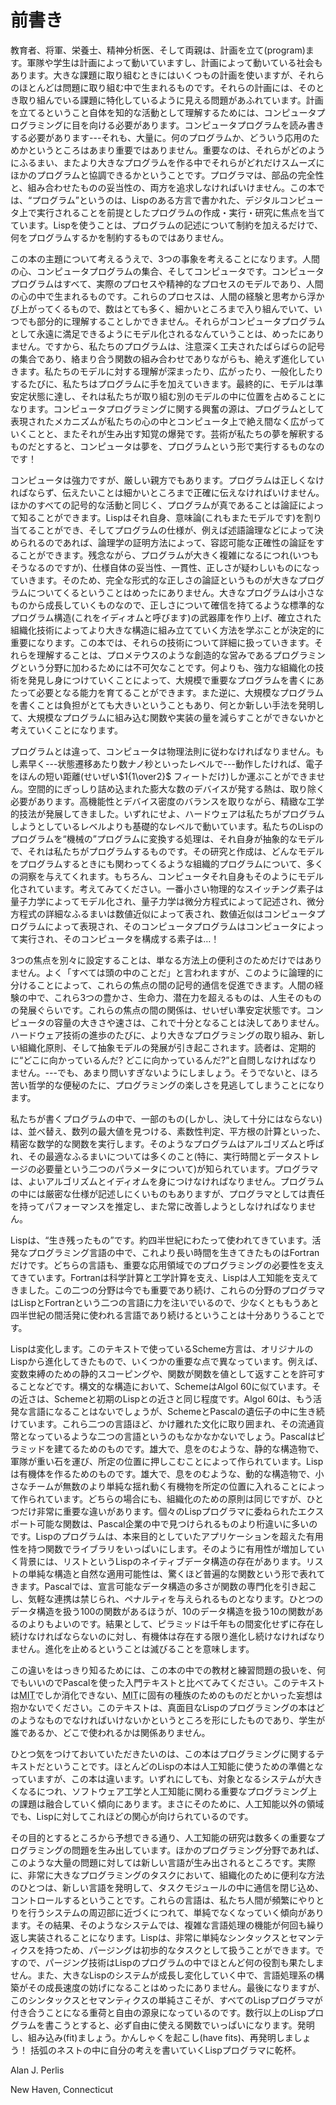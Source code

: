 # 前書き

教育者、将軍、栄養士、精神分析医、そして両親は、計画を立て(program)ます。軍隊や学生は計画によって動いていますし、計画によって動いている社会もあります。大きな課題に取り組むときにはいくつもの計画を使いますが、それらのほとんどは問題に取り組む中で生まれるものです。それらの計画には、そのとき取り組んでいる課題に特化しているように見える問題があふれています。計画を立てるということ自体を知的な活動として理解するためには、コンピュータプログラミングに目を向ける必要があります。コンピュータプログラムを読み書きする必要があります---それも、大量に。何のプログラムか、どういう応用のためかというところはあまり重要ではありません。重要なのは、それらがどのようにふるまい、またより大きなプログラムを作る中でそれらがどれだけスムーズにほかのプログラムと協調できるかということです。プログラマは、部品の完全性と、組み合わせたものの妥当性の、両方を追求しなければいけません。この本では、“プログラム”というのは、Lispのある方言で書かれた、デジタルコンピュータ上で実行されることを前提としたプログラムの作成・実行・研究に焦点を当てています。Lispを使うことは、プログラムの記述について制約を加えるだけで、何をプログラムするかを制約するものではありません。

この本の主題について考えるうえで、3つの事象を考えることになります。人間の心、コンピュータプログラムの集合、そしてコンピュータです。コンピュータプログラムはすべて、実際のプロセスや精神的なプロセスのモデルであり、人間の心の中で生まれるものです。これらのプロセスは、人間の経験と思考から浮かび上がってくるもので、数はとても多く、細かいところまで入り組んでいて、いつでも部分的に理解することしかできません。それらがコンピュータプログラムとして永遠に満足できるようにモデル化されるなんていうことは、めったにありません。ですから、私たちのプログラムは、注意深く工夫されたばらばらの記号の集合であり、絡まり合う関数の組み合わせでありながらも、絶えず進化していきます。私たちのモデルに対する理解が深まったり、広がったり、一般化したりするたびに、私たちはプログラムに手を加えていきます。最終的に、モデルは準安定状態に達し、それは私たちが取り組む別のモデルの中に位置を占めることになります。コンピュータプログラミングに関する興奮の源は、プログラムとして表現されたメカニズムが私たちの心の中とコンピュータ上で絶え間なく広がっていくことと、またそれが生み出す知覚の爆発です。芸術が私たちの夢を解釈するものだとすると、コンピュータは夢を、プログラムという形で実行するものなのです！

コンピュータは強力ですが、厳しい親方でもあります。プログラムは正しくなければならず、伝えたいことは細かいところまで正確に伝えなければいけません。ほかのすべての記号的な活動と同じく、プログラムが真であることは論証によって知ることができます。Lispはそれ自身、意味論(これもまたモデルです)を割り当てることができ、そしてプログラムの仕様が、例えば述語論理などによって決められるのであれば、論理学の証明方法によって、容認可能な正確性の論証をすることができます。残念ながら、プログラムが大きく複雑になるにつれ(いつもそうなるのですが)、仕様自体の妥当性、一貫性、正しさが疑わしいものになっていきます。そのため、完全な形式的な正しさの論証というものが大きなプログラムについてくるということはめったにありません。大きなプログラムは小さなものから成長していくものなので、正しさについて確信を持てるような標準的なプログラム構造(これをイディオムと呼びます)の武器庫を作り上げ、確立された組織化技術によってより大きな構造に組み立てていく方法を学ぶことが決定的に重要になります。この本では、それらの技術について詳細に扱っていきます。それらを理解することは、プロメテウスのような創造的な営みであるプログラミングという分野に加わるためには不可欠なことです。何よりも、強力な組織化の技術を発見し身につけていくことによって、大規模で重要なプログラムを書くにあたって必要となる能力を育てることができます。また逆に、大規模なプログラムを書くことは負担がとても大きいということもあり、何とか新しい手法を発明して、大規模なプログラムに組み込む関数や実装の量を減らすことができないかと考えていくことになります。

プログラムとは違って、コンピュータは物理法則に従わなければなりません。もし素早く---状態遷移あたり数ナノ秒といったレベルで---動作したければ、電子をほんの短い距離(せいぜい$1{1\over2}$ フィートだけ)しか運ぶことができません。空間的にぎっしり詰め込まれた膨大な数のデバイスが発する熱は、取り除く必要があります。高機能性とデバイス密度のバランスを取りながら、精緻な工学的技法が発展してきました。いずれにせよ、ハードウェアは私たちがプログラムしようとしているレベルよりも基礎的なレベルで動いています。私たちのLispのプログラムを“機械の”プログラムに変換する処理は、それ自身が抽象的なモデルで、それは私たちがプログラムするものです。その研究と作成は、どんなモデルをプログラムするときにも関わってくるような組織的プログラムについて、多くの洞察を与えてくれます。もちろん、コンピュータそれ自身もそのようにモデル化されています。考えてみてください。一番小さい物理的なスイッチング素子は量子力学によってモデル化され、量子力学は微分方程式によって記述され、微分方程式の詳細なふるまいは数値近似によって表され、数値近似はコンピュータプログラムによって表現され、そのコンピュータプログラムはコンピュータによって実行され、そのコンピュータを構成する素子は…！

3つの焦点を別々に設定することは、単なる方法上の便利さのためだけではありません。よく「すべては頭の中のことだ」と言われますが、このように論理的に分けることによって、これらの焦点の間の記号的通信を促進できます。人間の経験の中で、これら3つの豊かさ、生命力、潜在力を超えるものは、人生そのものの発展ぐらいです。これらの焦点の間の関係は、せいぜい準安定状態です。コンピュータの容量の大きさや速さは、これで十分となることは決してありません。ハードウェア技術の進歩のたびに、より大きなプログラミングの取り組み、新しい組織化原則、そして抽象モデルの発展が引き起こされます。読者は、定期的に“どこに向かっているんだ? どこに向かっているんだ?”と自問しなければなりません。---でも、あまり問いすぎないようにしましょう。そうでないと、ほろ苦い哲学的な便秘のたに、プログラミングの楽しさを見逃してしまうことになります。

私たちが書くプログラムの中で、一部のもの(しかし、決して十分にはならない)は、並べ替え、数列の最大値を見つける、素数性判定、平方根の計算といった、精密な数学的な関数を実行します。そのようなプログラムはアルゴリズムと呼ばれ、その最適なふるまいについては多くのこと(特に、実行時間とデータストレージの必要量という二つのパラメータについて)が知られています。プログラマは、よいアルゴリズムとイディオムを身につけなければなりません。プログラムの中には厳密な仕様が記述しにくいものもありますが、プログラマとしては責任を持ってパフォーマンスを推定し、また常に改善しようとしなければなりません。

Lispは、“生き残ったもの”です。約四半世紀にわたって使われてきています。活発なプログラミング言語の中で、これより長い時間を生きてきたものはFortranだけです。どちらの言語も、重要な応用領域でのプログラミングの必要性を支えてきています。Fortranは科学計算と工学計算を支え、Lispは人工知能を支えてきました。この二つの分野は今でも重要であり続け、これらの分野のプログラマはLispとFortranという二つの言語に力を注いでいるので、少なくとももうあと四半世紀の間活発に使われる言語であり続けるということは十分ありうることです。

Lispは変化します。このテキストで使っているScheme方言は、オリジナルのLispから進化してきたもので、いくつかの重要な点で異なっています。例えば、変数束縛のための静的スコーピングや、関数が関数を値として返すことを許可することなどです。構文的な構造において、SchemeはAlgol 60に似ています。その近さは、Schemeと初期のLispとの近さと同じ程度です。Algol 60は、もう活発な言語になることはないでしょうが、SchemeとPascalの遺伝子の中に生き続けています。これら二つの言語ほど、かけ離れた文化に取り囲まれ、その流通貨幣となっているような二つの言語というのもなかなかないでしょう。Pascalはピラミッドを建てるためのものです。雄大で、息をのむような、静的な構造物で、軍隊が重い石を運び、所定の位置に押しこむことによって作られています。Lispは有機体を作るためのものです。雄大で、息をのむような、動的な構造物で、小さなチームが無数のより単純な揺れ動く有機物を所定の位置に入れることによって作られています。どちらの場合にも、組織化のための原則は同じですが、ひとつだけ非常に重要な違いがあります。個々のLispプログラマに委ねられたエクスポート可能な関数は、Pascal企業の中で見つけられるものより桁違いに多いのです。Lispのプログラムは、本来目的としていたアプリケーションを超えた有用性を持つ関数でライブラリをいっぱいにします。そのように有用性が増加していく背景には、リストというLispのネイティブデータ構造の存在があります。リストの単純な構造と自然な適用可能性は、驚くほど普遍的な関数という形で表れてきます。Pascalでは、宣言可能なデータ構造の多さが関数の専門化を引き起こし、気軽な連携は禁じられ、ペナルティを与えられるものとなります。ひとつのデータ構造を扱う100の関数があるほうが、10のデータ構造を扱う10の関数があるのよりもよいのです。結果として、ピラミッドは千年もの間変化せずに存在し続けなければならないのに対し、有機体は存在する限り進化し続けなければなりません。進化を止めるということは滅びることを意味します。

この違いをはっきり知るためには、この本の中での教材と練習問題の扱いを、何でもいいのでPascalを使った入門テキストと比べてみてください。このテキストは<abbr title="Massachusetts Institute of Technology">MIT</abbr>でしか消化できない、<abbr title="Massachusetts Institute of Technology">MIT</abbr>に固有の種族のためのものだとかいった妄想は抱かないでください。このテキストは、真面目なLispのプログラミングの本はどのようなものでなければいけないかというところを形にしたものであり、学生が誰であるか、どこで使われるかは関係ありません。


ひとつ気をつけておいていただきたいのは、この本はプログラミングに関するテキストだということです。ほとんどのLispの本は人工知能に使うための準備となっていますが、この本は違います。いずれにしても、対象となるシステムが大きくなるにつれ、ソフトウェア工学と人工知能に関わる重要なプログラミング上の課題は融合していく傾向にあります。まさにそのために、人工知能以外の領域でも、Lispに対してこれほどの関心が向けられているのです。


その目的とするところから予想できる通り、人工知能の研究は数多くの重要なプログラミングの問題を生み出しています。ほかのプログラミング分野であれば、このような大量の問題に対しては新しい言語が生み出されるところです。実際に、非常に大きなプログラミングのタスクにおいて、組織化のために便利な方法のひとつは、新しい言語を発明して、タスクモジュールの中に通信を閉じ込め、コントロールするということです。これらの言語は、私たち人間が頻繁にやりとりを行うシステムの周辺部に近づくにつれて、単純でなくなっていく傾向があります。その結果、そのようなシステムでは、複雑な言語処理の機能が何回も繰り返し実装されることになります。Lispは、非常に単純なシンタックスとセマンティクスを持つため、パージングは初歩的なタスクとして扱うことができます。ですので、パージング技術はLispのプログラムの中でほとんど何の役割も果たしません。また、大きなLispのシステムが成長し変化していく中で、言語処理系の構築がその成長速度の妨げになることはめったにありません。最後になりますが、このシンタックスとセマンティクスの単純さこそが、すべてのLispプログラマが付き合うことになる重荷と自由の源泉になっているのです。数行以上のLispプログラムを書こうとすると、必ず自由に使える関数でいっぱいになります。発明し、組み込み(fit)ましょう。かんしゃくを起こし(have fits)、再発明しましょう！ 括弧のネストの中に自分の考えを書いていくLispプログラマに乾杯。

Alan J. Perlis

New Haven, Connecticut